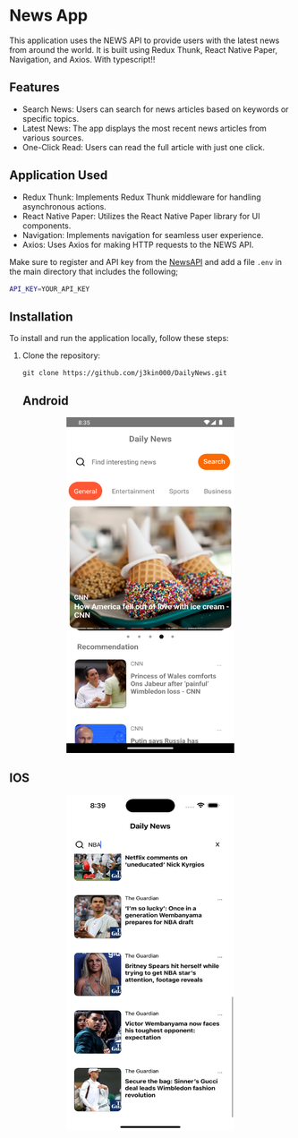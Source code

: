 
# News App

This application uses the NEWS API to provide users with the latest news from around the world. It is built using Redux Thunk, React Native Paper, Navigation, and Axios. With typescript!!

## Features

- Search News: Users can search for news articles based on keywords or specific topics.
- Latest News: The app displays the most recent news articles from various sources.
- One-Click Read: Users can read the full article with just one click.


## Application Used
- Redux Thunk: Implements Redux Thunk middleware for handling asynchronous actions.
- React Native Paper: Utilizes the React Native Paper library for UI components.
- Navigation: Implements navigation for seamless user experience.
- Axios: Uses Axios for making HTTP requests to the NEWS API.

Make sure to register and API key from the [NewsAPI](https://newsapi.org/) and add a file `.env` in the main directory that includes the following;

```bash
API_KEY=YOUR_API_KEY 
```

## Installation

To install and run the application locally, follow these steps:

1. Clone the repository:

   ```shell
   git clone https://github.com/j3kin000/DailyNews.git
   ```

   ## Android

<div align="center">
  <img src="./assets/android1.png" alt="Alt android" width="300" height="600" />
</div>



## IOS
<div align="center">
  <img src="./assets/ios1.png" alt="Alt ios" width="300" height="600" />
</div>
